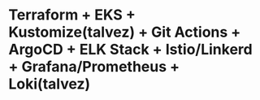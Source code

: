 # Terraform + EKS + Kustomize(talvez) + Git Actions + ArgoCD + ELK Stack + Istio/Linkerd + Grafana/Prometheus + Loki(talvez)
